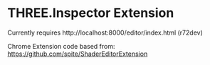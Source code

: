 # THREE.Inspector Extension

Currently requires http://localhost:8000/editor/index.html (r72dev)

Chrome Extension code based from: https://github.com/spite/ShaderEditorExtension
